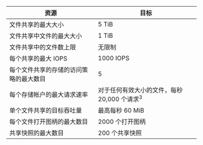 | 资源 | 目标 |
|----------|---------------|
| 文件共享的最大大小 | 5 TiB |
| 文件共享中文件的最大大小 | 1 TiB |
| 文件共享中的文件数上限 | 无限制 |
| 每个共享的最大 IOPS | 1000 IOPS |
| 每个文件共享的存储的访问策略的最大数目 | 5 |
| 每个存储帐户的最大请求速率 | 对于任何有效大小的文件，每秒 20,000 个请求<sup>3</sup> |
| 单个文件共享的目标吞吐量 | 最高每秒 60 MiB |
| 每个文件打开图柄的最大数目 | 2000 个打开图柄 |
| 共享快照的最大数目 | 200 个共享快照 |
